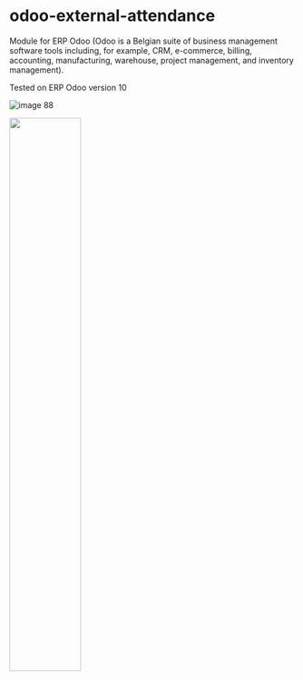 # odoo-external-attendance
Module for ERP Odoo (Odoo is a Belgian suite of business management software tools including, for example, CRM, e-commerce, billing, accounting, manufacturing, warehouse, project management, and inventory management).

Tested on ERP Odoo version 10

![image 88](https://github.com/MakMas/odoo-external-attendance/assets/24442649/fc0b3351-7f01-4aee-9053-d32df46f2a40)

<img src="https://github.com/MakMas/odoo-external-attendance/assets/24442649/fc0b3351-7f01-4aee-9053-d32df46f2a40" width=50% height=50% />
